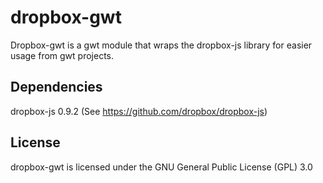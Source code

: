 # dropbox-gwt
Dropbox-gwt is a gwt module that wraps the dropbox-js library for easier usage from gwt projects.

## Dependencies
dropbox-js 0.9.2 (See https://github.com/dropbox/dropbox-js)

## License
dropbox-gwt is licensed under the GNU General Public License (GPL) 3.0